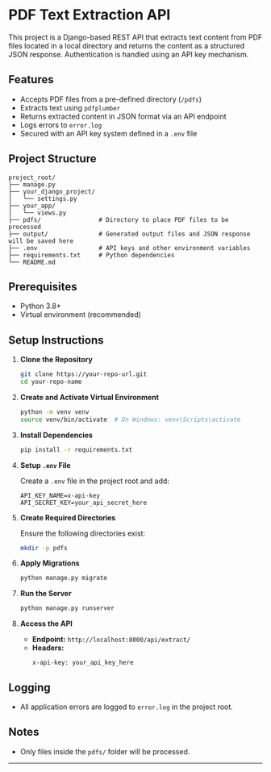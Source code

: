 # PDF Text Extraction API

This project is a Django-based REST API that extracts text content from PDF files located in a local directory and returns the content as a structured JSON response. Authentication is handled using an API key mechanism.

## Features

- Accepts PDF files from a pre-defined directory (`/pdfs`)
- Extracts text using `pdfplumber`
- Returns extracted content in JSON format via an API endpoint
- Logs errors to `error.log`
- Secured with an API key system defined in a `.env` file

## Project Structure

```
project_root/
├── manage.py
├── your_django_project/
│   └── settings.py
├── your_app/
│   └── views.py
├── pdfs/                # Directory to place PDF files to be processed
├── output/              # Generated output files and JSON response will be saved here
├── .env                 # API keys and other environment variables
├── requirements.txt     # Python dependencies
└── README.md
```

## Prerequisites

- Python 3.8+
- Virtual environment (recommended)

## Setup Instructions

1. **Clone the Repository**

   ```bash
   git clone https://your-repo-url.git
   cd your-repo-name
   ```

2. **Create and Activate Virtual Environment**

   ```bash
   python -m venv venv
   source venv/bin/activate  # On Windows: venv\Scripts\activate
   ```

3. **Install Dependencies**

   ```bash
   pip install -r requirements.txt
   ```

4. **Setup `.env` File**

   Create a `.env` file in the project root and add:

   ```env
   API_KEY_NAME=x-api-key
   API_SECRET_KEY=your_api_secret_here
   ```

5. **Create Required Directories**

   Ensure the following directories exist:

   ```bash
   mkdir -p pdfs
   ```

6. **Apply Migrations**

   ```bash
   python manage.py migrate
   ```

7. **Run the Server**

   ```bash
   python manage.py runserver
   ```

8. **Access the API**

   - **Endpoint:** `http://localhost:8000/api/extract/`
   - **Headers:**
     ```http
     x-api-key: your_api_key_here
     ```

## Logging

- All application errors are logged to `error.log` in the project root.

## Notes

- Only files inside the `pdfs/` folder will be processed.
---
